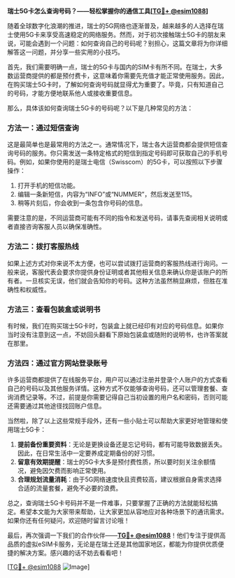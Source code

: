 **瑞士5G卡怎么查询号码？——轻松掌握你的通信工具[[TG💪+ @esim1088](https://t.me/s/esim1088)]**

随着全球数字化浪潮的推进，瑞士的5G网络也逐渐普及，越来越多的人选择在瑞士使用5G卡来享受高速稳定的网络服务。然而，对于初次接触瑞士5G卡的朋友来说，可能会遇到一个问题：如何查询自己的号码呢？别担心，这篇文章将为你详细解答这一问题，并分享一些实用的小技巧。

首先，我们需要明确一点，瑞士的5G卡与国内的SIM卡有所不同。在瑞士，大多数运营商提供的都是预付费卡，这意味着你需要先充值才能正常使用服务。因此，在购买瑞士5G卡时，了解如何查询号码就显得尤为重要了。毕竟，只有知道自己的号码，才能方便地联系他人或接收重要信息。

那么，具体该如何查询瑞士5G卡的号码呢？以下是几种常见的方法：

### 方法一：通过短信查询
这是最简单也是最常用的方法之一。通常情况下，瑞士各大运营商都会提供短信查询号码的服务。你只需发送一条特定格式的短信到指定号码即可获取自己的手机号码。例如，如果你使用的是瑞士电信（Swisscom）的5G卡，可以按照以下步骤操作：
1. 打开手机的短信功能。
2. 编辑一条新短信，内容为“INFO”或“NUMMER”，然后发送至115。
3. 稍等片刻后，你会收到一条包含你号码的信息。

需要注意的是，不同运营商可能有不同的指令和发送号码，请事先查阅相关说明或者直接咨询客服人员以确保准确性。

### 方法二：拨打客服热线
如果上述方式对你来说不太方便，也可以尝试拨打运营商的客服热线进行询问。一般来说，客服代表会要求你提供身份证明或者其他相关信息来确认你是该账户的所有者。一旦核实无误，他们就会告知你的号码。这种方法虽然稍显麻烦，但胜在准确性和权威性。

### 方法三：查看包装盒或说明书
有时候，我们在购买瑞士5G卡时，包装盒上就已经印有对应的号码信息。如果你当时没有注意到这一点，不妨回头翻看下原始包装盒或随附的说明书，也许答案就在那里。

### 方法四：通过官方网站登录账号
许多运营商都提供了在线服务平台，用户可以通过注册并登录个人账户的方式查看自己的号码以及其他服务详情。这种方式不仅能够查询号码，还可以管理套餐、查询消费记录等。不过，前提是你需要记得自己当初设置的用户名和密码，否则可能还需要通过其他途径找回账户信息。

当然啦，除了以上这些常规手段外，还有一些小贴士可以帮助大家更好地管理和使用瑞士5G卡：

1. **提前备份重要资料**：无论是更换设备还是忘记号码，都有可能导致数据丢失。因此，在日常生活中一定要养成定期备份的好习惯。
2. **留意有效期提醒**：瑞士的5G卡大多是预付费性质，所以要时刻关注余额情况，避免因欠费而影响正常使用。
3. **合理规划流量消耗**：由于5G网络速度快且资费较高，建议根据自身需求选择合适的流量套餐，避免不必要的浪费。

总之，查询瑞士5G卡号码并不是一件难事，只要掌握了正确的方法就能轻松搞定。希望本文能为大家带来帮助，让大家更加从容地应对各种场景下的通讯需求。如果你还有任何疑问，欢迎随时留言讨论哦！

最后，再次强调一下我们的合作伙伴——**[TG💪+ @esim1088](https://t.me/s/esim1088)**！他们专注于提供高品质的虚拟eSIM卡服务，无论是在瑞士还是其他国家地区，都能为你提供优质便捷的解决方案。感兴趣的话不妨去看看吧！

[[TG💪+ @esim1088](https://t.me/s/esim1088) ![Image](https://i.postimg.cc/4NQfJmqS/Snipaste-2025-05-13-00-14-12.png)]